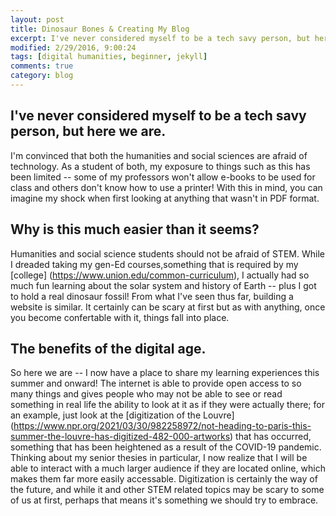 ```yaml
---
layout: post
title: Dinosaur Bones & Creating My Blog
excerpt: I've never considered myself to be a tech savy person, but here we are.
modified: 2/29/2016, 9:00:24
tags: [digital humanities, beginner, jekyll]
comments: true
category: blog
---
```


## I've never considered myself to be a tech savy person, but here we are.
I'm convinced that both the humanities and social sciences are afraid of technology.  As a student of both, my exposure to things such as this has been limited -- some of my professors won't allow e-books to be used for class and others don't know how to use a printer!  With this in mind, you can imagine my shock when first looking at anything that wasn't in PDF format. 

## Why is this much easier than it seems?
Humanities and social science students should not be afraid of STEM.  While I dreaded taking my gen-Ed courses,something that is required by my [college] (https://www.union.edu/common-curriculum), I actually had so much fun learning about the solar system and history of Earth -- plus I got to hold a real dinosaur fossil!  From what I've seen thus far, building a website is similar.  It certainly can be scary at first but as with anything, once you become confertable with it, things fall into place.

## The benefits of the digital age.
So here we are -- I now have a place to share my learning experiences this summer and onward!  The internet is able to provide open access to so many things and gives people who may not be able to see or read something in real life the ability to look at it as if they were actually there; for an example, just look at the [digitization of the Louvre] (https://www.npr.org/2021/03/30/982258972/not-heading-to-paris-this-summer-the-louvre-has-digitized-482-000-artworks) that has occurred, something that has been heightened as a result of the COVID-19 pandemic.  Thinking about my senior thesies in particular, I now realize that I will be able to interact with a much larger audience if they are located online, which makes them far more easily accessable.  Digitization is certainly the way of the future, and while it and other STEM related topics may be scary to some of us at first, perhaps that means it's something we should try to embrace.

